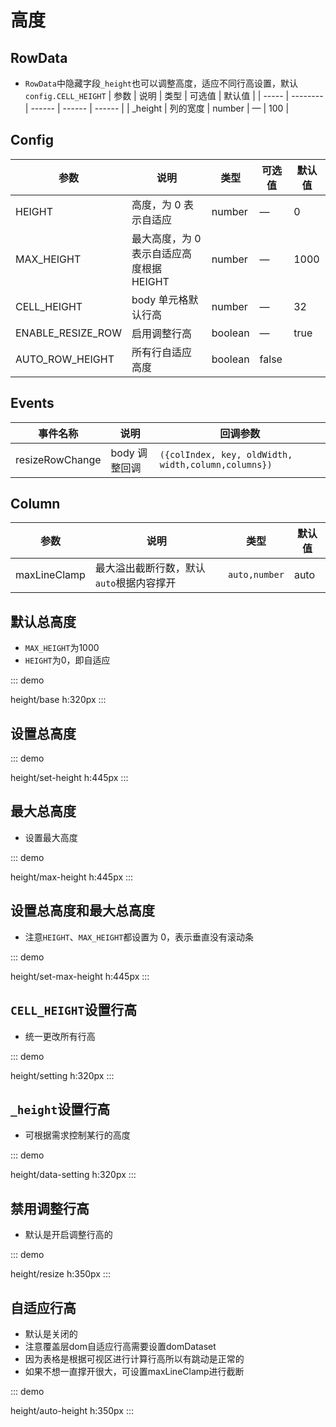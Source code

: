 # 高度

## RowData

- `RowData`中隐藏字段`_height`也可以调整高度，适应不同行高设置，默认`config.CELL_HEIGHT`
  | 参数 | 说明 | 类型 | 可选值 | 默认值 |
  | ----- | -------- | ------ | ------ | ------ |
  | \_height | 列的宽度 | number | — | 100 |

## Config

| 参数                 | 说明                                                        | 类型    | 可选值 | 默认值 |
| -------------------- | ----------------------------------------------------------- | ------- | ------ | ------ |
| HEIGHT               | 高度，为 0 表示自适应                                       | number  | —      | 0      |
| MAX_HEIGHT           | 最大高度，为 0 表示自适应高度根据 HEIGHT                    | number  | —      | 1000   |
| CELL_HEIGHT          | body 单元格默认行高                                         | number  | —      | 32     |
| ENABLE_RESIZE_ROW | 启用调整行高 | boolean | — | true |
| AUTO_ROW_HEIGHT | 所有行自适应高度 | boolean | false |

## Events

| 事件名称        | 说明          | 回调参数                                            |
| --------------- | ------------- | --------------------------------------------------- |
| resizeRowChange | body 调整回调 | `({colIndex, key, oldWidth, width,column,columns})` |


## Column


| 参数 | 说明     | 类型                                   | 默认值 |
| ---- | -------- | -------------------------------------- | ------ |
| maxLineClamp | 最大溢出截断行数，默认`auto`根据内容撑开 | `auto,number` | auto |

## 默认总高度
- `MAX_HEIGHT`为1000
- `HEIGHT`为0，即自适应

::: demo

height/base
h:320px
:::

## 设置总高度

::: demo

height/set-height
h:445px
:::

## 最大总高度

- 设置最大高度

::: demo

height/max-height
h:445px
:::

## 设置总高度和最大总高度

- 注意`HEIGHT`、`MAX_HEIGHT`都设置为 0，表示垂直没有滚动条

::: demo

height/set-max-height
h:445px
:::

## `CELL_HEIGHT`设置行高

- 统一更改所有行高

::: demo

height/setting
h:320px
:::

## `_height`设置行高

- 可根据需求控制某行的高度

::: demo

height/data-setting
h:320px
:::

## 禁用调整行高
- 默认是开启调整行高的

::: demo

height/resize
h:350px
:::

## 自适应行高
- 默认是关闭的
- 注意覆盖层dom自适应行高需要设置domDataset
- 因为表格是根据可视区进行计算行高所以有跳动是正常的
- 如果不想一直撑开很大，可设置maxLineClamp进行截断 

::: demo

height/auto-height
h:350px
:::